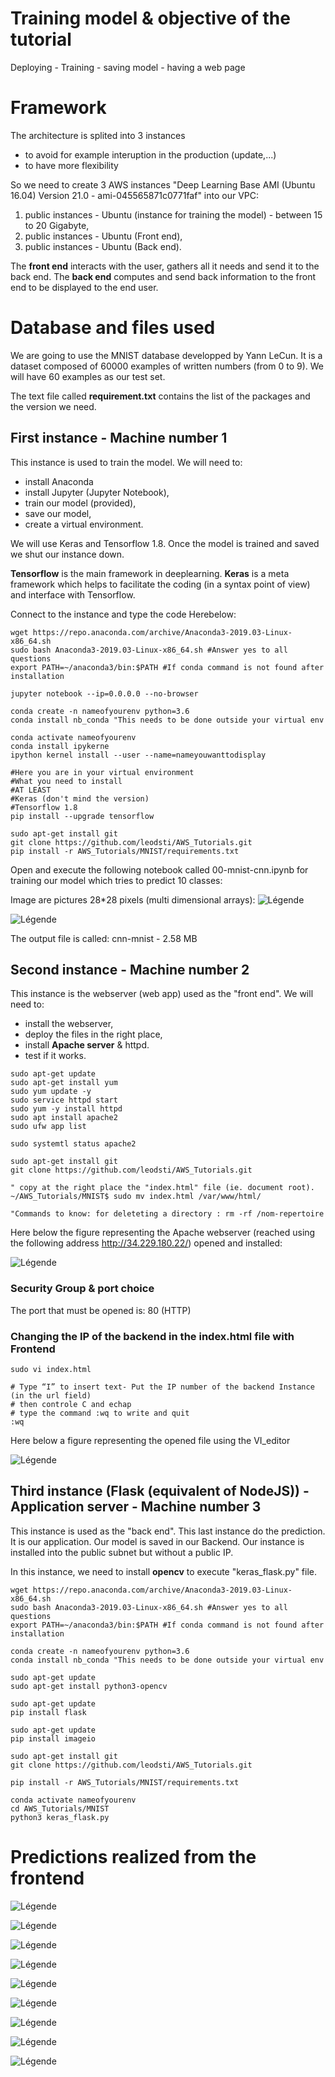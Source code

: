 # Training model & objective of the tutorial
 Deploying - Training - saving model - having a web page

# Framework

The architecture is splited into 3 instances
* to avoid for example interuption in the production (update,...)
* to have more flexibility

So we need to create 3 AWS instances "Deep Learning Base AMI (Ubuntu 16.04) Version 21.0 - ami-045565871c0771faf" into our VPC:
1. public instances - Ubuntu (instance for training the model) - between 15 to 20 Gigabyte,
1. public instances - Ubuntu (Front end),
1. public instances - Ubuntu (Back end).

The **front end** interacts with the user, gathers all it needs and send it to the back end.
The **back end** computes and send back information to the front end to be displayed to the end user.

# Database and files used

We are going to use the MNIST database developped by Yann LeCun. It is a dataset composed of 60000 examples of written numbers (from 0 to 9). We will have 60 examples as our test set.

The text file called **requirement.txt** contains the list of the packages and the version we need.

## First instance - Machine number 1

This instance is used to train the model. We will need to:
* install Anaconda
* install Jupyter (Jupyter Notebook),
* train our model (provided),
* save our model,
* create a virtual environment.

We will use Keras and Tensorflow 1.8. Once the model is trained and saved we shut our instance down.

 **Tensorflow** is the main framework in deeplearning. **Keras** is a meta framework which helps to facilitate the coding (in a syntax point of view) and interface with Tensorflow.

Connect to the instance and type the code Herebelow:

```
wget https://repo.anaconda.com/archive/Anaconda3-2019.03-Linux-x86_64.sh
sudo bash Anaconda3-2019.03-Linux-x86_64.sh #Answer yes to all questions
export PATH=~/anaconda3/bin:$PATH #If conda command is not found after installation

jupyter notebook --ip=0.0.0.0 --no-browser

conda create -n nameofyourenv python=3.6
conda install nb_conda "This needs to be done outside your virtual env

conda activate nameofyourenv
conda install ipykerne
ipython kernel install --user --name=nameyouwanttodisplay

#Here you are in your virtual environment
#What you need to install
#AT LEAST
#Keras (don't mind the version)
#Tensorflow 1.8
pip install --upgrade tensorflow

sudo apt-get install git
git clone https://github.com/leodsti/AWS_Tutorials.git
pip install -r AWS_Tutorials/MNIST/requirements.txt

```
Open and execute the following notebook called 00-mnist-cnn.ipynb for training our model which tries to predict 10 classes:

Image are pictures 28*28 pixels (multi dimensional arrays):
![Légende](Shape_data.PNG)

![Légende](Notebook0_mnist.png)

The output file is called: cnn-mnist - 2.58 MB

## Second instance  - Machine number 2

This instance is the webserver (web app) used as the "front end". We will need to:
* install the webserver,
* deploy the files in the right place,
* install **Apache server** & httpd.
* test if it works.

```
sudo apt-get update
sudo apt-get install yum
sudo yum update -y
sudo service httpd start
sudo yum -y install httpd
sudo apt install apache2
sudo ufw app list

sudo systemtl status apache2

sudo apt-get install git
git clone https://github.com/leodsti/AWS_Tutorials.git

" copy at the right place the "index.html" file (ie. document root).
~/AWS_Tutorials/MNIST$ sudo mv index.html /var/www/html/

"Commands to know: for deleteting a directory : rm -rf /nom-repertoire

```

Here below the figure representing the Apache webserver (reached using the following address http://34.229.180.22/) opened and installed:

![Légende](Apache_webserver.PNG)


### Security Group & port choice

The port that must be opened is: 80 (HTTP)

### Changing the IP of the backend in the index.html file with Frontend

```
sudo vi index.html

# Type “I” to insert text- Put the IP number of the backend Instance (in the url field)
# then controle C and echap
# type the command :wq to write and quit
:wq

```
Here below a figure representing the opened file using the VI_editor

![Légende](IP_change.png)

## Third instance (Flask (equivalent of NodeJS)) - Application server - Machine number 3

This instance is used as the "back end". This last instance do the prediction. It is our application. Our model is saved in our Backend. Our instance is installed into the public subnet but without a public IP.

In this instance, we need to install **opencv** to execute "keras_flask.py" file.

```
wget https://repo.anaconda.com/archive/Anaconda3-2019.03-Linux-x86_64.sh
sudo bash Anaconda3-2019.03-Linux-x86_64.sh #Answer yes to all questions
export PATH=~/anaconda3/bin:$PATH #If conda command is not found after installation

conda create -n nameofyourenv python=3.6
conda install nb_conda "This needs to be done outside your virtual env

sudo apt-get update
sudo apt-get install python3-opencv

sudo apt-get update
pip install flask

sudo apt-get update
pip install imageio

sudo apt-get install git
git clone https://github.com/leodsti/AWS_Tutorials.git

pip install -r AWS_Tutorials/MNIST/requirements.txt

conda activate nameofyourenv
cd AWS_Tutorials/MNIST
python3 keras_flask.py
```

# Predictions realized from the frontend

![Légende](Prediction_N1.PNG)

![Légende](Prediction_N2.PNG)

![Légende](Prediction_N3.PNG)

![Légende](Prediction_N4.PNG)

![Légende](Prediction_N5.PNG)

![Légende](Prediction_N6.PNG)

![Légende](Prediction_N7.PNG)

![Légende](Prediction_N8.PNG)

![Légende](Prediction_N9.PNG)
